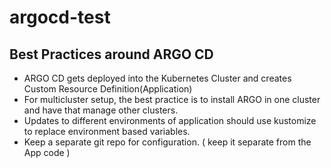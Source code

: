 # argocd-test

## Best Practices around ARGO CD

* ARGO CD gets deployed into the Kubernetes Cluster and creates Custom Resource Definition(Application)
* For multicluster setup, the best practice is to install ARGO in one cluster and have that manage other clusters.
* Updates to different environments of application should use kustomize to replace environment based variables.
* Keep a separate git repo for configuration. ( keep it separate from the App code )
